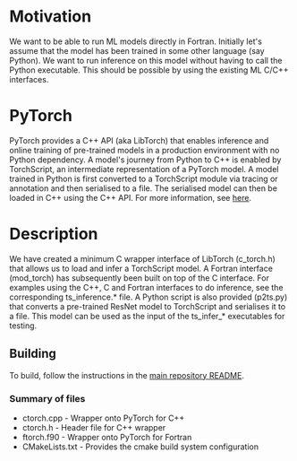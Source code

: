 # Motivation

We want to be able to run ML models directly in Fortran. Initially let's assume that the model has been trained in some other language (say Python). We want to run inference on this model without having to call the Python executable. This should be possible by using the existing ML C/C++ interfaces.


# PyTorch

PyTorch provides a C++ API (aka LibTorch) that enables inference and online training of pre-trained models in a production environment with no Python dependency. A model's journey from Python to C++ is enabled by TorchScript, an intermediate representation of a PyTorch model. A model trained in Python is first converted to a TorchScript module via tracing or annotation and then serialised to a file. The serialised model can then be loaded in C++ using the C++ API. For more information, see [here](https://pytorch.org/tutorials/advanced/cpp_export.html).


# Description

We have created a minimum C wrapper interface of LibTorch (c_torch.h) that allows us to load and infer a TorchScript model. A Fortran interface (mod_torch) has subsequently been built on top of the C interface. For examples using the C++, C and Fortran interfaces to do inference, see the corresponding ts_inference.* file. A Python script is also provided (p2ts.py) that converts a pre-trained ResNet model to TorchScript and serialises it to a file. This model can be used as the input of the ts_infer_* executables for testing.


## Building

To build, follow the instructions in the [main repository README](/README.md).


### Summary of files

* ctorch.cpp - Wrapper onto PyTorch for C++
* ctorch.h   - Header file for C++ wrapper
* ftorch.f90 - Wrapper onto PyTorch for Fortran
* CMakeLists.txt - Provides the cmake build system configuration
